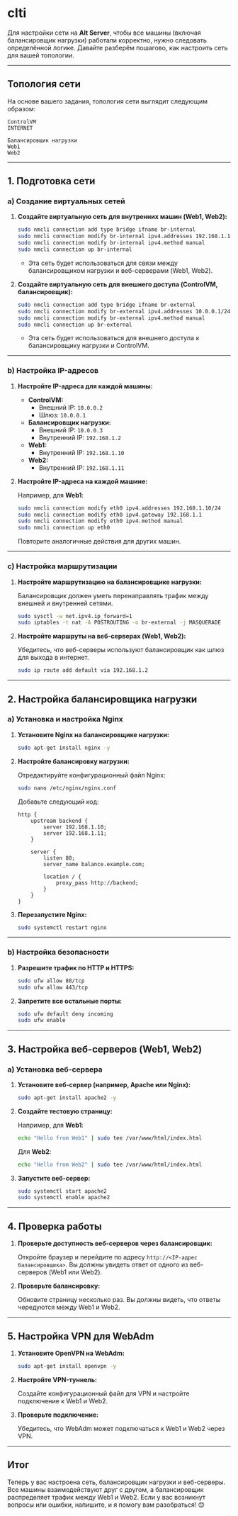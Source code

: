 # cIti


Для настройки сети на **Alt Server**, чтобы все машины (включая балансировщик нагрузки) работали корректно, нужно следовать определённой логике. Давайте разберём пошагово, как настроить сеть для вашей топологии.

---

## **Топология сети**

На основе вашего задания, топология сети выглядит следующим образом:

```
ControlVM  
INTERNET  

Балансировщик нагрузки  
Web1  
Web2
```

---

## **1. Подготовка сети**

### a) **Создание виртуальных сетей**

1. **Создайте виртуальную сеть для внутренних машин (Web1, Web2):**

   ```bash
   sudo nmcli connection add type bridge ifname br-internal
   sudo nmcli connection modify br-internal ipv4.addresses 192.168.1.1/24
   sudo nmcli connection modify br-internal ipv4.method manual
   sudo nmcli connection up br-internal
   ```

   - Эта сеть будет использоваться для связи между балансировщиком нагрузки и веб-серверами (Web1, Web2).

2. **Создайте виртуальную сеть для внешнего доступа (ControlVM, балансировщик):**

   ```bash
   sudo nmcli connection add type bridge ifname br-external
   sudo nmcli connection modify br-external ipv4.addresses 10.0.0.1/24
   sudo nmcli connection modify br-external ipv4.method manual
   sudo nmcli connection up br-external
   ```

   - Эта сеть будет использоваться для внешнего доступа к балансировщику нагрузки и ControlVM.

---

### b) **Настройка IP-адресов**

1. **Настройте IP-адреса для каждой машины:**

   - **ControlVM:**
     - Внешний IP: `10.0.0.2`
     - Шлюз: `10.0.0.1`
   - **Балансировщик нагрузки:**
     - Внешний IP: `10.0.0.3`
     - Внутренний IP: `192.168.1.2`
   - **Web1:**
     - Внутренний IP: `192.168.1.10`
   - **Web2:**
     - Внутренний IP: `192.168.1.11`

2. **Настройте IP-адреса на каждой машине:**

   Например, для **Web1**:

   ```bash
   sudo nmcli connection modify eth0 ipv4.addresses 192.168.1.10/24
   sudo nmcli connection modify eth0 ipv4.gateway 192.168.1.1
   sudo nmcli connection modify eth0 ipv4.method manual
   sudo nmcli connection up eth0
   ```

   Повторите аналогичные действия для других машин.

---

### c) **Настройка маршрутизации**

1. **Настройте маршрутизацию на балансировщике нагрузки:**

   Балансировщик должен уметь перенаправлять трафик между внешней и внутренней сетями.

   ```bash
   sudo sysctl -w net.ipv4.ip_forward=1
   sudo iptables -t nat -A POSTROUTING -o br-external -j MASQUERADE
   ```

2. **Настройте маршруты на веб-серверах (Web1, Web2):**

   Убедитесь, что веб-серверы используют балансировщик как шлюз для выхода в интернет.

   ```bash
   sudo ip route add default via 192.168.1.2
   ```

---

## **2. Настройка балансировщика нагрузки**

### a) **Установка и настройка Nginx**

1. **Установите Nginx на балансировщике нагрузки:**

   ```bash
   sudo apt-get install nginx -y
   ```

2. **Настройте балансировку нагрузки:**

   Отредактируйте конфигурационный файл Nginx:

   ```bash
   sudo nano /etc/nginx/nginx.conf
   ```

   Добавьте следующий код:

   ```nginx
   http {
       upstream backend {
           server 192.168.1.10;
           server 192.168.1.11;
       }

       server {
           listen 80;
           server_name balance.example.com;

           location / {
               proxy_pass http://backend;
           }
       }
   }
   ```

3. **Перезапустите Nginx:**

   ```bash
   sudo systemctl restart nginx
   ```

---

### b) **Настройка безопасности**

1. **Разрешите трафик по HTTP и HTTPS:**

   ```bash
   sudo ufw allow 80/tcp
   sudo ufw allow 443/tcp
   ```

2. **Запретите все остальные порты:**

   ```bash
   sudo ufw default deny incoming
   sudo ufw enable
   ```

---

## **3. Настройка веб-серверов (Web1, Web2)**

### a) **Установка веб-сервера**

1. **Установите веб-сервер (например, Apache или Nginx):**

   ```bash
   sudo apt-get install apache2 -y
   ```

2. **Создайте тестовую страницу:**

   Например, для **Web1**:

   ```bash
   echo "Hello from Web1" | sudo tee /var/www/html/index.html
   ```

   Для **Web2**:

   ```bash
   echo "Hello from Web2" | sudo tee /var/www/html/index.html
   ```

3. **Запустите веб-сервер:**

   ```bash
   sudo systemctl start apache2
   sudo systemctl enable apache2
   ```

---

## **4. Проверка работы**

1. **Проверьте доступность веб-серверов через балансировщик:**

   Откройте браузер и перейдите по адресу `http://<IP-адрес балансировщика>`. Вы должны увидеть ответ от одного из веб-серверов (Web1 или Web2).

2. **Проверьте балансировку:**

   Обновите страницу несколько раз. Вы должны видеть, что ответы чередуются между Web1 и Web2.

---

## **5. Настройка VPN для WebAdm**

1. **Установите OpenVPN на WebAdm:**

   ```bash
   sudo apt-get install openvpn -y
   ```

2. **Настройте VPN-туннель:**

   Создайте конфигурационный файл для VPN и настройте подключение к Web1 и Web2.

3. **Проверьте подключение:**

   Убедитесь, что WebAdm может подключаться к Web1 и Web2 через VPN.

---

## **Итог**

Теперь у вас настроена сеть, балансировщик нагрузки и веб-серверы. Все машины взаимодействуют друг с другом, а балансировщик распределяет трафик между Web1 и Web2. Если у вас возникнут вопросы или ошибки, напишите, и я помогу вам разобраться! 😊
